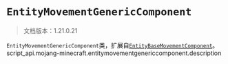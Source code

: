 # `EntityMovementGenericComponent`

> 文档版本：1.21.0.21

`EntityMovementGenericComponent`类，扩展自[`EntityBaseMovementComponent`](./entitybasemovementcomponent.md)。script_api.mojang-minecraft.entitymovementgenericcomponent.description
